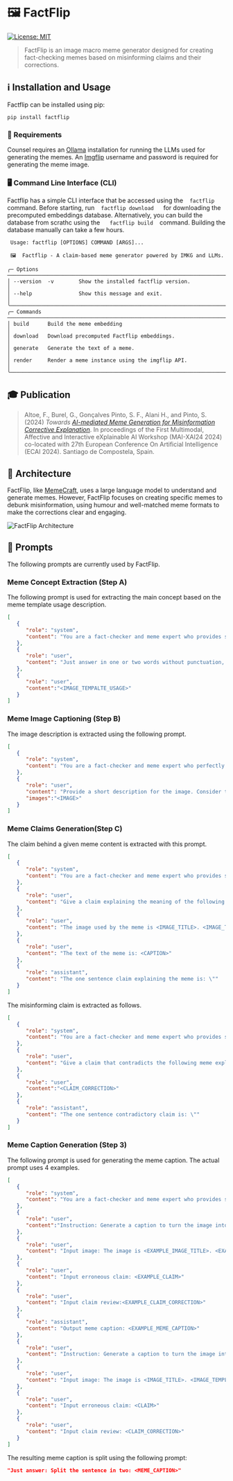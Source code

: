 # 🖼️ FactFlip

[![License: MIT](https://img.shields.io/badge/License-MIT-yellow.svg)](https://opensource.org/licenses/MIT)

> FactFlip is an image macro meme generator designed for creating fact-checking memes based on misinforming claims and their corrections.

## ℹ️ Installation and Usage

Factflip can be installed using pip:

```
pip install factflip
```

### 📒 Requirements

Counsel requires an [Ollama](https://ollama.com/) installation for running the LLMs used for generating the memes. An [Imgflip](https://imgflip.com/api) username and password is required for generating the meme image.

### 🖥️ Command Line Interface (CLI)

Factflip has a simple CLI interface that be accessed using the ` ` ` factflip ` ` ` command.
Before starting, run ` ` ` factflip download ` `  ` for downloading the precomputed embeddings database. Alternatively, you can build the database from scrathc using  the `  ` ` factflip build ` ` ` command. Building the database manually can take a few hours.

```
 Usage: factflip [OPTIONS] COMMAND [ARGS]...

 🖼️  Factflip - A claim-based meme generator powered by IMKG and LLMs.

╭─ Options ────────────────────────────────────────────────────────────────────────────────╮
│ --version  -v        Show the installed factflip version.                                │
│ --help               Show this message and exit.                                         │
╰──────────────────────────────────────────────────────────────────────────────────────────╯
╭─ Commands ───────────────────────────────────────────────────────────────────────────────╮
│ build      Build the meme embedding                                                      │
│ download   Download precomputed Factflip embeddings.                                     │
│ generate   Generate the text of a meme.                                                  │
│ render     Render a meme instance using the imgflip API.                                 │
╰──────────────────────────────────────────────────────────────────────────────────────────╯
```

## 🎓 Publication

> Altoe, F., Burel, G., Gonçalves Pinto, S. F., Alani H., and Pinto, S. (2024) *Towards [AI-mediated Meme Generation for Misinformation Corrective Explanation](https://ceur-ws.org/Vol-3803/paper5.pdf)*. In proceedings of the First Multimodal, Affective and Interactive eXplainable AI Workshop (MAI-XAI24 2024) co-located with 27th European Conference On Artificial Intelligence (ECAI 2024). Santiago de Compostela, Spain.

## 📐 Architecture

FactFlip, like [MemeCraft](https://arxiv.org/abs/2403.14652), uses a large language model to understand and generate memes. However, FactFlip focuses on creating specific memes to debunk misinformation, using humour and well-matched meme formats to make the corrections clear and engaging.

![FactFlip Architecture](.//images/factflip_architecture.png)

## 🤖 Prompts

The following prompts are currently used by FactFlip.

### Meme Concept Extraction (Step A)

The following prompt is used for extracting the main concept based on the meme template usage description.

```json
[
   {
      "role": "system",
      "content": "You are a fact-checker and meme expert who provides short and accurate answers."
   },
   {
      "role": "user",
      "content": "Just answer in one or two words without punctuation, what is the main rhetorical device used in the following meme description?"
   },
   {
      "role": "user",
      "content":"<IMAGE_TEMPALTE_USAGE>"
   }
]
```

### Meme Image Captioning (Step B)

The image description is extracted using the following prompt.

```json
[
   {
      "role": "system",
      "content": "You are a fact-checker and meme expert who perfectly describes images concisely."
   },
   {
      "role": "user",
      "content": "Provide a short description for the image. Consider that the image is an image used for  <CONCEPT> and humour.",
      "images":"<IMAGE>"
   }
]
```

### Meme Claims Generation(Step C)

The claim behind a given meme content is extracted with this prompt.

```json
[
   {
      "role": "system",
      "content": "You are a fact-checker and meme expert who provides short and accurate answers."
   },
   {
      "role": "user",
      "content": "Give a claim explaining the meaning of the following meme text. The text of the meme contains <CONCEPT> and humour."
   },
   {
      "role": "user",
      "content": "The image used by the meme is <IMAGE_TITLE>. <IMAGE_TEMPLATE_DESCRIPTION> <IMAGE_TEMPALTE_USAGE>"
   },
   {
      "role": "user",
      "content": "The text of the meme is: <CAPTION>"
   },
   {
      "role": "assistant",
      "content": "The one sentence claim explaining the meme is: \""
   }
]
```

The misinforming claim is extracted as follows.

```json
[
   {
      "role": "system",
      "content": "You are a fact-checker and meme expert who provides short and accurate answers."
   },
   {
      "role": "user",
      "content": "Give a claim that contradicts the following meme explanation."
   },
   {
      "role": "user",
      "content":"<CLAIM_CORRECTION>"
   },
   {
      "role": "assistant",
      "content": "The one sentence contradictory claim is: \""
   }
]
```

### Meme Caption Generation (Step 3)

The following prompt is used for generating the meme caption. The actual prompt uses 4 examples.

```json
[
   {
      "role": "system",
      "content": "You are a fact-checker and meme expert who provides short and accurate answers."
   },
   {
      "role": "user",
      "content":"Instruction: Generate a caption to turn the image into a meme. The meme must contain <EXAMPLE_CONCEPT> and humour and be formulated as a response to an erroneous claim based on the provided claim review."
   },
   {
      "role": "user",
      "content": "Input image: The image is <EXAMPLE_IMAGE_TITLE>. <EXAMPLE_IMAGE_TEMPLATE_DESCRIPTION> <EXAMPLE_IMAGE_TEMPALTE_USAGE>"
   },
   {
      "role": "user",
      "content": "Input erroneous claim: <EXAMPLE_CLAIM>"
   },
   {
      "role": "user",
      "content": "Input claim review:<EXAMPLE_CLAIM_CORRECTION>"
   },
   {
      "role": "assistant",
      "content": "Output meme caption: <EXAMPLE_MEME_CAPTION>"
   },
   {
      "role": "user",
      "content": "Instruction: Generate a caption to turn the image into a meme. The meme must contain <CONCEPT> and humour and be formulated as a response to an erroneous claim based on the provided claim review."
   },
   {
      "role": "user",
      "content": "Input image: The image is <IMAGE_TITLE>. <IMAGE_TEMPLATE_DESCRIPTION> <IMAGE_TEMPALTE_USAGE>"
   },
   {
      "role": "user",
      "content": "Input erroneous claim: <CLAIM>"
   },
   {
      "role": "user",
      "content": "Input claim review: <CLAIM_CORRECTION>"
   }
]
```

The resulting meme caption is split using the following prompt:

```json
"Just answer: Split the sentence in two: <MEME_CAPTION>"
```
